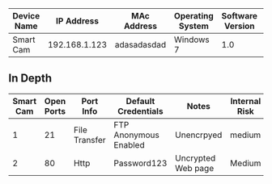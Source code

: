 | Device Name | IP Address    | MAc Address | Operating System | Software Version | Last found |
|-------------|---------------|-------------|------------------|------------------|------------|
| Smart Cam   | 192.168.1.123 | adasadasdad | Windows 7        | 1.0              | Feb 3 2020 |





## In Depth


| Smart Cam | Open Ports | Port Info     | Default Credentials   | Notes              | Internal Risk | Public Risk | Last Found |
|-----------|------------|---------------|-----------------------|--------------------|---------------|-------------|------------|
| 1         | 21         | File Transfer | FTP Anonymous Enabled | Unencrpyed         | medium        | High        | Feb 3 2020 |
| 2         | 80         | Http          | Password123           | Uncrypted Web page | Medium        | High        | Feb 3 2020 |



